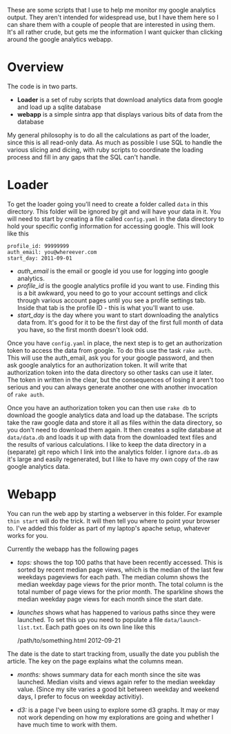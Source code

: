 These are some scripts that I use to help me monitor my google analytics output. They aren't intended for widespread use, but I have them here so I can share them with a couple of people that are interested in using them. It's all rather crude, but gets me the information I want quicker than clicking around the google analytics webapp.

Overview
========

The code is in two parts. 

- **Loader** is a set of ruby scripts that download analytics data from google and load up a sqlite database
- **webapp** is a simple sintra app that displays various bits of data from the database

My general philosophy is to do all the calculations as part of the loader, since this is all read-only data. As much as possible I use SQL to handle the various slicing and dicing, with ruby scripts to coordinate the loading process and fill in any gaps that the SQL can't handle.

Loader
=======

To get the loader going you'll need to create a folder called `data` in this directory. This folder will be ignored by git and will have your data in it. You will need to start by creating a file called `config.yaml` in the data directory to hold your specific config information for accessing google. This will look like this

    profile_id: 99999999
    auth_email: you@whereever.com
    start_day: 2011-09-01

- *auth_email* is the email or google id you use for logging into google analytics. 
- *profile_id* is the google analytics profile id you want to use. Finding this is a bit awkward, you need to go to your account settings and click through various account pages until you see a profile settings tab. Inside that tab is the profile ID - this is what you'll want to use.
- *start_day* is the day where you want to start downloading the analytics data from. It's good for it to be the first day of the first full month of data you have, so the first month doesn't look odd.

Once you have `config.yaml` in place, the next step is to get an authorization token to access the data from google. To do this use the task `rake auth`. This will use the auth_email, ask you for your google password, and then ask google analytics for an authorization token. It will write that authorization token into the data directory so other tasks can use it later. The token in written in the clear, but the consequences of losing it aren't too serious and you can always generate another one with another invocation of `rake auth`.

Once you have an authorization token you can then use `rake db` to download the google analytics data and load up the database. The scripts take the raw google data and store it all as files within the data directory, so you don't need to download them again. It then creates a sqlite database at `data/data.db` and loads it up with data from the downloaded text files and the results of various calculations. I like to keep the data directory in a (separate) git repo which I link into the analytics folder. I ignore `data.db` as it's large and easily regenerated, but I like to have my own copy of the raw google analytics data.

Webapp
=======

You can run the web app by starting a webserver in this folder. For example `thin start` will do the trick. It will then tell you where to point your browser to. I've added this folder as part of my laptop's apache setup, whatever works for you.

Currently the webapp has the following pages

- *tops:* shows the top 100 paths that have been recently accessed. This is sorted by recent median page views, which is the median of the last few weekdays pageviews for each path. The median column shows the median weekday page views for the prior month. The total column is the total number of page views for the prior month. The sparkline shows the median weekday page views for each month since the start date.

- *launches* shows what has happened to various paths since they were launched. To set this up you need to populate a file `data/launch-list.txt`. Each path goes on its own line like this

    /path/to/something.html           2012-09-21

The date is the date to start tracking from, usually the date you publish the article. The key on the page explains what the columns mean.

- *months:* shows summary data for each month since the site was launched. Median visits and views again refer to the median weekday value. (Since my site varies a good bit between weekday and weekend days, I prefer to focus on weekday activitiy). 

- *d3:* is a page I've been using to explore some d3 graphs. It may or may not work depending on how my explorations are going and whether I have much time to work with them.
